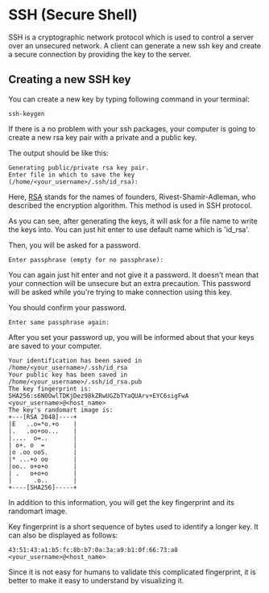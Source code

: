 # SSH (Secure Shell)
SSH is a cryptographic network protocol which is used to control a server over an unsecured network.
A client can generate a new ssh key and create a secure connection by providing the key to the server.
## Creating a new SSH key
You can create a new key by typing following command in your terminal:
```
ssh-keygen
```
If there is a no problem with your ssh packages, your computer is going to create a new rsa key pair with a private and a public key.

The output should be like this:
```
Generating public/private rsa key pair.
Enter file in which to save the key (/home/<your_username>/.ssh/id_rsa):
```
Here, [RSA](https://en.wikipedia.org/wiki/RSA_(cryptosystem)) stands for the names of founders, Rivest-Shamir-Adleman, who described the encryption algorithm. This method is used in SSH protocol.

As you can see, after generating the keys, it will ask for a file name to write the keys into. You can just hit enter to use default name which is 'id_rsa'.

Then, you will be asked for a password.
```
Enter passphrase (empty for no passphrase):
```
You can again just hit enter and not give it a password. It doesn't mean that your connection will be unsecure but an extra precaution. This password will be asked while you're trying to make connection using this key.

You should confirm your password.
```
Enter same passphrase again:
```
After you set your password up, you will be informed about that your keys are saved to your computer.
```
Your identification has been saved in /home/<your_username>/.ssh/id_rsa
Your public key has been saved in /home/<your_username>/.ssh/id_rsa.pub
The key fingerprint is:
SHA256:s6N0OwlTDKjDez98kZRwUGZbTYaQUArv+EYC6sigFwA <your_username>@<host_name>
The key's randomart image is:
+---[RSA 2048]----+
|E   ..o=*o.+o    |
|.   .oo+oo...    |
|....  o=..       |
| o+. o  =        |
|o .oo ooS.       |
|* ...+o oo       |
|oo.. o+o+o       |
| .   o+o+o       |
|      .o..       |
+----[SHA256]-----+
```
In addition to this information, you will get the key fingerprint and its randomart image. 

Key fingerprint is a short sequence of bytes used to identify a longer key. It can also be displayed as follows:
```
43:51:43:a1:b5:fc:8b:b7:0a:3a:a9:b1:0f:66:73:a8 <your_username>@<host_name>
```
Since it is not easy for humans to validate this complicated fingerprint, it is better to make it easy to understand by visualizing it.

